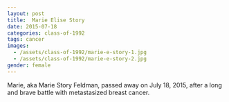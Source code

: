 ```yaml
---
layout: post
title:  Marie Elise Story
date: 2015-07-18
categories: class-of-1992
tags: cancer
images:
  - /assets/class-of-1992/marie-e-story-1.jpg
  - /assets/class-of-1992/marie-e-story-2.jpg
gender: female
---
```

Marie, aka Marie Story Feldman, passed away on July 18, 2015, after a long and brave battle with metastasized breast cancer.
